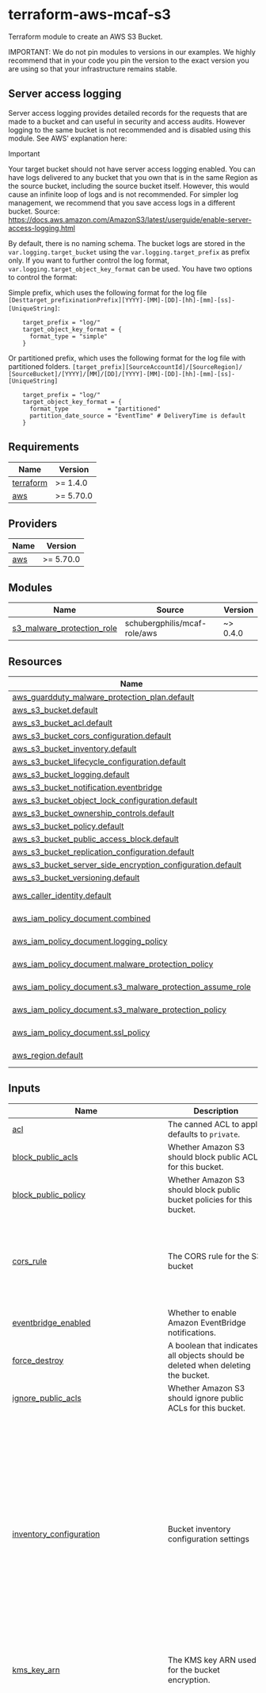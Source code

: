 # terraform-aws-mcaf-s3

Terraform module to create an AWS S3 Bucket.

IMPORTANT: We do not pin modules to versions in our examples. We highly recommend that in your code you pin the version to the exact version you are using so that your infrastructure remains stable.

## Server access logging

Server access logging provides detailed records for the requests that are made to a bucket and can useful in security and access audits. However logging to the same bucket is not recommended and is disabled using this module. See AWS' explanation here:

> [!IMPORTANT]
> Your target bucket should not have server access logging enabled. You can have logs delivered to any bucket that you own that is in the same Region as the source bucket, including the source bucket itself. However, this would cause an infinite loop of logs and is not recommended. For simpler log management, we recommend that you save access logs in a different bucket.
> Source: <https://docs.aws.amazon.com/AmazonS3/latest/userguide/enable-server-access-logging.html>


By default, there is no naming schema. The bucket logs are stored in the `var.logging.target_bucket` using the `var.logging.target_prefix` as prefix only. If you want to further control the log format, `var.logging.target_object_key_format` can be used. You have two options to control the format:

Simple prefix, which uses the following format for the log file `[Desttarget_prefixinationPrefix][YYYY]-[MM]-[DD]-[hh]-[mm]-[ss]-[UniqueString]`:

```hcl
    target_prefix = "log/"
    target_object_key_format = {
      format_type = "simple"
    }
```

Or partitioned prefix, which uses the following format for the log file with partitioned folders. `[target_prefix][SourceAccountId]/​[SourceRegion]/​[SourceBucket]/​[YYYY]/​[MM]/​[DD]/​[YYYY]-[MM]-[DD]-[hh]-[mm]-[ss]-[UniqueString]`

```hcl
    target_prefix = "log/"
    target_object_key_format = {
      format_type           = "partitioned"
      partition_date_source = "EventTime" # DeliveryTime is default
    }
```

<!-- BEGIN_TF_DOCS -->
## Requirements

| Name | Version |
|------|---------|
| <a name="requirement_terraform"></a> [terraform](#requirement\_terraform) | >= 1.4.0 |
| <a name="requirement_aws"></a> [aws](#requirement\_aws) | >= 5.70.0 |

## Providers

| Name | Version |
|------|---------|
| <a name="provider_aws"></a> [aws](#provider\_aws) | >= 5.70.0 |

## Modules

| Name | Source | Version |
|------|--------|---------|
| <a name="module_s3_malware_protection_role"></a> [s3\_malware\_protection\_role](#module\_s3\_malware\_protection\_role) | schubergphilis/mcaf-role/aws | ~> 0.4.0 |

## Resources

| Name | Type |
|------|------|
| [aws_guardduty_malware_protection_plan.default](https://registry.terraform.io/providers/hashicorp/aws/latest/docs/resources/guardduty_malware_protection_plan) | resource |
| [aws_s3_bucket.default](https://registry.terraform.io/providers/hashicorp/aws/latest/docs/resources/s3_bucket) | resource |
| [aws_s3_bucket_acl.default](https://registry.terraform.io/providers/hashicorp/aws/latest/docs/resources/s3_bucket_acl) | resource |
| [aws_s3_bucket_cors_configuration.default](https://registry.terraform.io/providers/hashicorp/aws/latest/docs/resources/s3_bucket_cors_configuration) | resource |
| [aws_s3_bucket_inventory.default](https://registry.terraform.io/providers/hashicorp/aws/latest/docs/resources/s3_bucket_inventory) | resource |
| [aws_s3_bucket_lifecycle_configuration.default](https://registry.terraform.io/providers/hashicorp/aws/latest/docs/resources/s3_bucket_lifecycle_configuration) | resource |
| [aws_s3_bucket_logging.default](https://registry.terraform.io/providers/hashicorp/aws/latest/docs/resources/s3_bucket_logging) | resource |
| [aws_s3_bucket_notification.eventbridge](https://registry.terraform.io/providers/hashicorp/aws/latest/docs/resources/s3_bucket_notification) | resource |
| [aws_s3_bucket_object_lock_configuration.default](https://registry.terraform.io/providers/hashicorp/aws/latest/docs/resources/s3_bucket_object_lock_configuration) | resource |
| [aws_s3_bucket_ownership_controls.default](https://registry.terraform.io/providers/hashicorp/aws/latest/docs/resources/s3_bucket_ownership_controls) | resource |
| [aws_s3_bucket_policy.default](https://registry.terraform.io/providers/hashicorp/aws/latest/docs/resources/s3_bucket_policy) | resource |
| [aws_s3_bucket_public_access_block.default](https://registry.terraform.io/providers/hashicorp/aws/latest/docs/resources/s3_bucket_public_access_block) | resource |
| [aws_s3_bucket_replication_configuration.default](https://registry.terraform.io/providers/hashicorp/aws/latest/docs/resources/s3_bucket_replication_configuration) | resource |
| [aws_s3_bucket_server_side_encryption_configuration.default](https://registry.terraform.io/providers/hashicorp/aws/latest/docs/resources/s3_bucket_server_side_encryption_configuration) | resource |
| [aws_s3_bucket_versioning.default](https://registry.terraform.io/providers/hashicorp/aws/latest/docs/resources/s3_bucket_versioning) | resource |
| [aws_caller_identity.default](https://registry.terraform.io/providers/hashicorp/aws/latest/docs/data-sources/caller_identity) | data source |
| [aws_iam_policy_document.combined](https://registry.terraform.io/providers/hashicorp/aws/latest/docs/data-sources/iam_policy_document) | data source |
| [aws_iam_policy_document.logging_policy](https://registry.terraform.io/providers/hashicorp/aws/latest/docs/data-sources/iam_policy_document) | data source |
| [aws_iam_policy_document.malware_protection_policy](https://registry.terraform.io/providers/hashicorp/aws/latest/docs/data-sources/iam_policy_document) | data source |
| [aws_iam_policy_document.s3_malware_protection_assume_role](https://registry.terraform.io/providers/hashicorp/aws/latest/docs/data-sources/iam_policy_document) | data source |
| [aws_iam_policy_document.s3_malware_protection_policy](https://registry.terraform.io/providers/hashicorp/aws/latest/docs/data-sources/iam_policy_document) | data source |
| [aws_iam_policy_document.ssl_policy](https://registry.terraform.io/providers/hashicorp/aws/latest/docs/data-sources/iam_policy_document) | data source |
| [aws_region.default](https://registry.terraform.io/providers/hashicorp/aws/latest/docs/data-sources/region) | data source |

## Inputs

| Name | Description | Type | Default | Required |
|------|-------------|------|---------|:--------:|
| <a name="input_acl"></a> [acl](#input\_acl) | The canned ACL to apply, defaults to `private`. | `string` | `"private"` | no |
| <a name="input_block_public_acls"></a> [block\_public\_acls](#input\_block\_public\_acls) | Whether Amazon S3 should block public ACLs for this bucket. | `bool` | `true` | no |
| <a name="input_block_public_policy"></a> [block\_public\_policy](#input\_block\_public\_policy) | Whether Amazon S3 should block public bucket policies for this bucket. | `bool` | `true` | no |
| <a name="input_cors_rule"></a> [cors\_rule](#input\_cors\_rule) | The CORS rule for the S3 bucket | <pre>object({<br/>    allowed_headers = list(string)<br/>    allowed_methods = list(string)<br/>    allowed_origins = list(string)<br/>    expose_headers  = list(string)<br/>    max_age_seconds = number<br/>  })</pre> | `null` | no |
| <a name="input_eventbridge_enabled"></a> [eventbridge\_enabled](#input\_eventbridge\_enabled) | Whether to enable Amazon EventBridge notifications. | `bool` | `false` | no |
| <a name="input_force_destroy"></a> [force\_destroy](#input\_force\_destroy) | A boolean that indicates all objects should be deleted when deleting the bucket. | `bool` | `false` | no |
| <a name="input_ignore_public_acls"></a> [ignore\_public\_acls](#input\_ignore\_public\_acls) | Whether Amazon S3 should ignore public ACLs for this bucket. | `bool` | `true` | no |
| <a name="input_inventory_configuration"></a> [inventory\_configuration](#input\_inventory\_configuration) | Bucket inventory configuration settings | <pre>map(object({<br/>    enabled                  = optional(bool, true)<br/>    filter_prefix            = optional(string, null)<br/>    frequency                = optional(string, "Weekly")<br/>    included_object_versions = optional(string, "Current")<br/>    optional_fields          = optional(list(string), null)<br/><br/>    destination = object({<br/>      account_id = string<br/>      bucket_arn = string<br/>      format     = optional(string, "Parquet")<br/>      prefix     = optional(string, null)<br/><br/>      encryption = optional(object({<br/>        encryption_type = string<br/>        kms_key_id      = optional(string, null)<br/>        }), {<br/>        encryption_type = "sse_s3"<br/>      })<br/>    })<br/>  }))</pre> | `{}` | no |
| <a name="input_kms_key_arn"></a> [kms\_key\_arn](#input\_kms\_key\_arn) | The KMS key ARN used for the bucket encryption. | `string` | `null` | no |
| <a name="input_lifecycle_rule"></a> [lifecycle\_rule](#input\_lifecycle\_rule) | List of lifecycle configuration settings. | <pre>list(object({<br/>    id      = string<br/>    enabled = optional(bool, true)<br/><br/>    abort_incomplete_multipart_upload = optional(object({<br/>      days_after_initiation = number<br/>    }))<br/><br/>    expiration = optional(object({<br/>      date                         = optional(string)<br/>      days                         = optional(number)<br/>      expired_object_delete_marker = optional(bool)<br/>    }))<br/><br/>    filter = optional(object({<br/>      prefix                   = optional(string, "")<br/>      object_size_greater_than = optional(number)<br/>      object_size_less_than    = optional(number)<br/><br/>      tag = optional(object({<br/>        key   = string<br/>        value = string<br/>      }))<br/><br/>      # 'and' block for combining multiple predicates<br/>      and = optional(object({<br/>        object_size_greater_than = optional(number)<br/>        object_size_less_than    = optional(number)<br/>        prefix                   = optional(string, "")<br/>        tags                     = optional(map(string))<br/>      }))<br/>    }))<br/><br/>    noncurrent_version_expiration = optional(object({<br/>      newer_noncurrent_versions = optional(number)<br/>      noncurrent_days           = optional(number)<br/>    }))<br/><br/>    noncurrent_version_transition = optional(list(object({<br/>      newer_noncurrent_versions = optional(number)<br/>      noncurrent_days           = optional(number)<br/>      storage_class             = string<br/>    })))<br/><br/>    transition = optional(list(object({<br/>      date          = optional(string)<br/>      days          = optional(number)<br/>      storage_class = string<br/>    })))<br/>  }))</pre> | `[]` | no |
| <a name="input_logging"></a> [logging](#input\_logging) | Logging configuration, logging is disabled by default. | <pre>object({<br/>    target_bucket = string<br/>    target_prefix = string<br/>    target_object_key_format = optional(object({<br/>      format_type           = optional(string)                 # "simple" or "partitioned"<br/>      partition_date_source = optional(string, "DeliveryTime") # Required if format_type is "partitioned", default is DeliveryTime<br/>    }))<br/>  })</pre> | `null` | no |
| <a name="input_logging_source_bucket_arns"></a> [logging\_source\_bucket\_arns](#input\_logging\_source\_bucket\_arns) | Configures which source buckets are allowed to log to this bucket. | `list(string)` | `[]` | no |
| <a name="input_malware_protection"></a> [malware\_protection](#input\_malware\_protection) | AWS GuardDuty malware protection bucket protection settings. | <pre>object({<br/>    enabled              = optional(bool, false)<br/>    object_prefixes      = optional(list(string), [])<br/>    permissions_boundary = optional(string, null)<br/>  })</pre> | `{}` | no |
| <a name="input_name"></a> [name](#input\_name) | The Name of the bucket. If omitted, Terraform will assign a random, unique name. Conflicts with `name_prefix`. | `string` | `null` | no |
| <a name="input_name_prefix"></a> [name\_prefix](#input\_name\_prefix) | Creates a unique bucket name beginning with the specified prefix. Conflicts with `name`. | `string` | `null` | no |
| <a name="input_object_lock_days"></a> [object\_lock\_days](#input\_object\_lock\_days) | The number of days that you want to specify for the default retention period. | `number` | `null` | no |
| <a name="input_object_lock_mode"></a> [object\_lock\_mode](#input\_object\_lock\_mode) | The default object Lock retention mode to apply to new objects. | `string` | `null` | no |
| <a name="input_object_lock_years"></a> [object\_lock\_years](#input\_object\_lock\_years) | The number of years that you want to specify for the default retention period. | `number` | `null` | no |
| <a name="input_object_ownership_type"></a> [object\_ownership\_type](#input\_object\_ownership\_type) | The object ownership type for the objects in S3 Bucket, defaults to BucketOwnerEnforced. | `string` | `"BucketOwnerEnforced"` | no |
| <a name="input_policy"></a> [policy](#input\_policy) | A valid bucket policy JSON document. | `string` | `null` | no |
| <a name="input_replication_configuration"></a> [replication\_configuration](#input\_replication\_configuration) | Bucket replication configuration settings, specify the rules map keys as integers as these are used to determine the priority of the rules in case of conflict. | <pre>object({<br/>    iam_role_arn = string<br/>    rules = map(object({<br/>      id                  = string<br/>      dest_bucket         = string<br/>      dest_storage_class  = optional(string, null)<br/>      replica_kms_key_arn = optional(string, null)<br/><br/>      source_selection_criteria = optional(object({<br/>        replica_modifications     = optional(bool, false)<br/>        sse_kms_encrypted_objects = optional(bool, false)<br/>      }))<br/>    }))<br/>  })</pre> | `null` | no |
| <a name="input_restrict_public_buckets"></a> [restrict\_public\_buckets](#input\_restrict\_public\_buckets) | Whether Amazon S3 should restrict public bucket policies for this bucket. | `bool` | `true` | no |
| <a name="input_tags"></a> [tags](#input\_tags) | A mapping of tags to assign to the bucket. | `map(string)` | `{}` | no |
| <a name="input_transition_default_minimum_object_size"></a> [transition\_default\_minimum\_object\_size](#input\_transition\_default\_minimum\_object\_size) | The default minimum object size behavior applied to the lifecycle configuration. Valid values: all\_storage\_classes\_128K (default), varies\_by\_storage\_class | `string` | `null` | no |
| <a name="input_versioning"></a> [versioning](#input\_versioning) | Versioning is a means of keeping multiple variants of an object in the same bucket. | `bool` | `true` | no |

## Outputs

| Name | Description |
|------|-------------|
| <a name="output_arn"></a> [arn](#output\_arn) | ARN of the bucket |
| <a name="output_id"></a> [id](#output\_id) | Name of the bucket |
| <a name="output_name"></a> [name](#output\_name) | Name of the bucket |
<!-- END_TF_DOCS -->

## Licensing

100% Open Source and licensed under the Apache License Version 2.0. See [LICENSE](https://github.com/schubergphilis/terraform-aws-mcaf-s3/blob/master/LICENSE) for full details.
